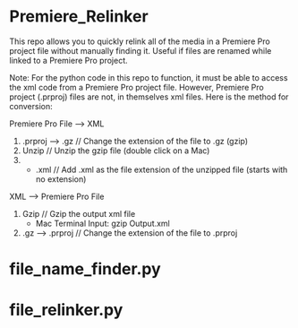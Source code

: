 # Premiere_Relinker

This repo allows you to quickly relink all of the media in a Premiere Pro project file without manually finding it. Useful if files are renamed while linked to a Premiere Pro project.

Note:
For the python code in this repo to function, it must be able to access the xml code from a Premiere Pro project file. However, Premiere Pro project (.prproj) files are not, in themselves xml files. Here is the method for conversion:

Premiere Pro File --> XML
1. .prproj --> .gz    // Change the extension of the file to .gz (gzip)
2. Unzip              // Unzip the gzip file (double click on a Mac)
3. + .xml             // Add .xml as the file extension of the unzipped file (starts with no extension)

XML --> Premiere Pro File
1. Gzip                                       // Gzip the output xml file
    - Mac Terminal Input: gzip Output.xml
2. .gz --> .prproj                            // Change the extension of the file to .prproj


# file_name_finder.py

# file_relinker.py

